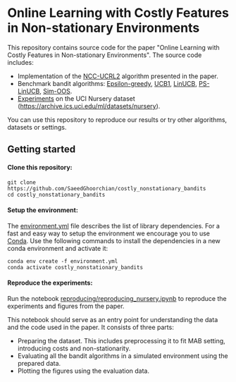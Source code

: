 # Online Learning with Costly Features in Non-stationary Environments
This repository contains source code for the paper "Online Learning with Costly Features in Non-stationary Environments".
The source code includes:
* Implementation of the [NCC-UCRL2](https://github.com/SaeedGhoorchian/costly_nonstationary_bandits/blob/main/src/algorithms/alg1.py) algorithm presented in the paper.
* Benchmark bandit algorithms: [Epsilon-greedy](https://github.com/SaeedGhoorchian/costly_nonstationary_bandits/blob/main/src/algorithms/egreedy.py),
[UCB1](https://github.com/SaeedGhoorchian/costly_nonstationary_bandits/blob/main/src/algorithms/ucb.py),
[LinUCB](https://github.com/SaeedGhoorchian/costly_nonstationary_bandits/blob/main/src/algorithms/linucb.py), 
[PS-LinUCB](https://github.com/SaeedGhoorchian/costly_nonstationary_bandits/blob/main/src/algorithms/ps_linucb.py),
[Sim-OOS](https://github.com/SaeedGhoorchian/costly_nonstationary_bandits/blob/main/src/algorithms/sim_oos.py).
* [Experiments](https://github.com/SaeedGhoorchian/costly_nonstationary_bandits/blob/main/experiments/nursery) 
on the UCI Nursery dataset (https://archive.ics.uci.edu/ml/datasets/nursery).

You can use this repository to reproduce our results or try other algorithms, datasets or settings.
 
## Getting started

#### Clone this repository:
```
git clone https://github.com/SaeedGhoorchian/costly_nonstationary_bandits
cd costly_nonstationary_bandits 
```

#### Setup the environment:

The [environment.yml](https://github.com/SaeedGhoorchian/costly_nonstationary_bandits/blob/main/environment.yml)
file describes the list of library dependencies. For a fast and easy way to setup the environment we encourage you to 
use [Conda](https://docs.conda.io/en/latest/miniconda.html). Use the following commands to install the dependencies in
a new conda environment and activate it:
```
conda env create -f environment.yml
conda activate costly_nonstationary_bandits
```

#### Reproduce the experiments:

Run the notebook
[reproducing/reproducing_nursery.ipynb](https://github.com/SaeedGhoorchian/costly_nonstationary_bandits/blob/main/reproducing/reproducing_nursery.ipynb)
to reproduce the experiments and figures from the paper.

This notebook should serve as an entry point for understanding the data and the code used in the paper.
It consists of three parts:
* Preparing the dataset. This includes preprocessing it to fit MAB setting, introducing costs and non-stationarity.
* Evaluating all the bandit algorithms in a simulated environment using the prepared data.
* Plotting the figures using the evaluation data.
